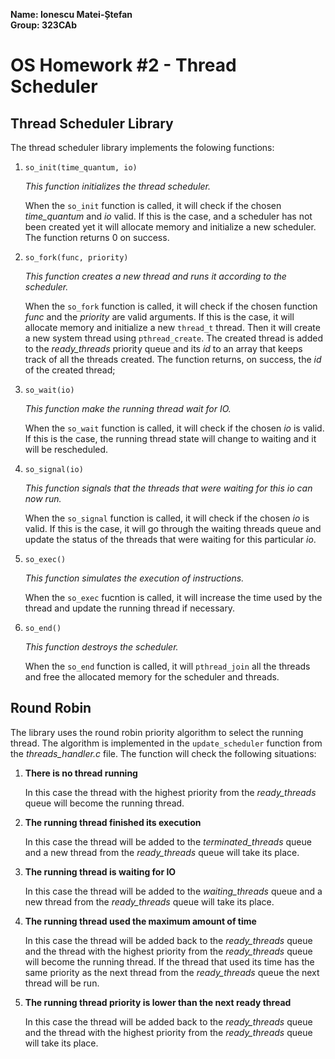 **Name: Ionescu Matei-Ștefan**  
**Group: 323CAb**

# OS Homework #2 - Thread Scheduler

## Thread Scheduler Library ##

The thread scheduler library implements the folowing functions:

1. `so_init(time_quantum, io)`

	_This function initializes the thread scheduler._

	When the `so_init` function is called, it will check if the chosen
	_time_quantum_ and _io_ valid. If this is the case, and a scheduler
	has not been created yet it will allocate memory and initialize a new
	scheduler. The function returns 0 on success.

2. `so_fork(func, priority)`

	_This function creates a new thread and runs it according to the
	scheduler._

	When the `so_fork` function is called, it will check if the chosen
	function _func_ and the _priority_ are valid arguments. If this is the
	case, it will allocate memory and initialize a new `thread_t` thread.
	Then it will create a new system thread using `pthread_create`. The
	created thread is added to the _ready_threads_ priority queue and its
	_id_ to an array that keeps track of all the threads created. The
	function returns, on success, the _id_ of the created thread;

3. `so_wait(io)`

	_This function make the running thread wait for IO._

	When the `so_wait` function is called, it will check if the chosen _io_ is
	valid. If this is the case, the running thread state will change to
	waiting and it will be rescheduled.

4. `so_signal(io)`

	_This function signals that the threads that were waiting for this io can
	now run._

	When the `so_signal` function is called, it will check if the chosen _io_
	is valid. If this is the case, it will go through the waiting threads
	queue and update the status of the threads that were waiting for this
	particular _io_.

5. `so_exec()`

	_This function simulates the execution of instructions._

	When the `so_exec` fucntion is called, it will increase the time used by
	the thread and update the running thread if necessary.

6. `so_end()`

	_This function destroys the scheduler._

	When the `so_end` function is called, it will `pthread_join` all the
	threads and free the allocated memory for the scheduler and threads.


## Round Robin ##

The library uses the round robin priority algorithm to select the running
thread. The algorithm is implemented in the `update_scheduler` function from
the _threads_handler.c_ file. The function will check the following
situations:
	
1. **There is no thread running**

	In this case the thread with the highest priority from the _ready_threads_
	queue will become the running thread.

2. **The running thread finished its execution**

	In this case the thread will be added to the _terminated_threads_ queue
	and a new thread from the _ready_threads_ queue will take its place.

3. **The running thread is waiting for IO**

	In this case the thread will be added to the _waiting_threads_ queue and
	a new thread from the _ready_threads_ queue will take its place.

4. **The running thread used the maximum amount of time**

	In this case the thread will be added back to the _ready_threads_ queue
	and the thread with the highest priority from the _ready_threads_ queue
	will become the running thread. If the thread that used its time has the
	same priority as the next thread from the _ready_threads_ queue the next
	thread will be run.

5. **The running thread priority is lower than the next ready thread**

	In this case the thread will be added back to the _ready_threads_ queue
	and the thread with the highest priority from the _ready_threads_ queue
	will take its place.
